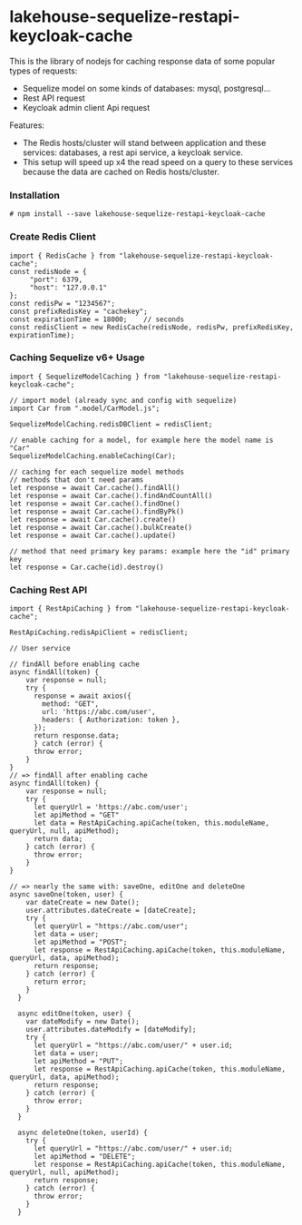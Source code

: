 # lakehouse-sequelize-restapi-keycloak-cache

This is the library of nodejs for caching response data of some popular types of requests: 
+ Sequelize model on some kinds of databases: mysql, postgresql...
+ Rest API request
+ Keycloak admin client Api request

Features:
+ The Redis hosts/cluster will stand between application and these services: databases, a rest api service, a keycloak service.
+ This setup will speed up x4 the read speed on a query to these services because the data are cached on Redis hosts/cluster.

### Installation
    # npm install --save lakehouse-sequelize-restapi-keycloak-cache

### Create Redis Client
    import { RedisCache } from "lakehouse-sequelize-restapi-keycloak-cache";
    const redisNode = {
         "port": 6379,
         "host": "127.0.0.1"
    };
    const redisPw = "1234567";
    const prefixRedisKey = "cachekey";
    const expirationTime = 18000;    // seconds
    const redisClient = new RedisCache(redisNode, redisPw, prefixRedisKey, expirationTime);

### Caching Sequelize v6+ Usage
	import { SequelizeModelCaching } from "lakehouse-sequelize-restapi-keycloak-cache";
	
    // import model (already sync and config with sequelize)
    import Car from ".model/CarModel.js";
	
    SequelizeModelCaching.redisDBClient = redisClient;
    
    // enable caching for a model, for example here the model name is "Car"
    SequelizeModelCaching.enableCaching(Car);
    
    // caching for each sequelize model methods
    // methods that don't need params
    let response = await Car.cache().findAll()
    let response = await Car.cache().findAndCountAll()
    let response = await Car.cache().findOne()
    let response = await Car.cache().findByPk()
    let response = await Car.cache().create()
    let response = await Car.cache().bulkCreate()
    let response = await Car.cache().update()
    
    // method that need primary key params: example here the "id" primary key
    let response = Car.cache(id).destroy()

### Caching Rest API
    import { RestApiCaching } from "lakehouse-sequelize-restapi-keycloak-cache";
    
    RestApiCaching.redisApiClient = redisClient;
    
    // User service
    
    // findAll before enabling cache
    async findAll(token) {
        var response = null;
        try {
          response = await axios({
            method: "GET",
            url: 'https://abc.com/user',
            headers: { Authorization: token },
          });
          return response.data;
          } catch (error) {
          throw error;
        }
    }
    // => findAll after enabling cache
    async findAll(token) {
        var response = null;
        try {
          let queryUrl = 'https://abc.com/user';
          let apiMethod = "GET"
          let data = RestApiCaching.apiCache(token, this.moduleName, queryUrl, null, apiMethod);
          return data;
        } catch (error) {
          throw error;
        }
    }
    
    // => nearly the same with: saveOne, editOne and deleteOne
    async saveOne(token, user) {
        var dateCreate = new Date();
        user.attributes.dateCreate = [dateCreate];
        try {
          let queryUrl = "https://abc.com/user";
          let data = user;
          let apiMethod = "POST";
          let response = RestApiCaching.apiCache(token, this.moduleName, queryUrl, data, apiMethod);
          return response;
        } catch (error) {
          return error;
        }
      }
    
      async editOne(token, user) {
        var dateModify = new Date();
        user.attributes.dateModify = [dateModify];
        try {
          let queryUrl = "https://abc.com/user/" + user.id;
          let data = user;
          let apiMethod = "PUT";
          let response = RestApiCaching.apiCache(token, this.moduleName, queryUrl, data, apiMethod);
          return response;
        } catch (error) {
          throw error;
        }
      }
    
      async deleteOne(token, userId) {
        try {
          let queryUrl = "https://abc.com/user/" + user.id;
          let apiMethod = "DELETE";
          let response = RestApiCaching.apiCache(token, this.moduleName, queryUrl, null, apiMethod);
          return response;
        } catch (error) {
          throw error;
        }
      }
